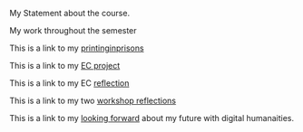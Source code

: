 My Statement about the course.


 
My work throughout the semester

This is a link to my [printinginprisons](https://printinginprisons.org/blog/nobrien/.html) 

This is a link to my [EC project](https://docs.google.com/presentation/d/1DcPf4K_pxUpcSlMUxqlsG8_jYV8701cmVcugNiDXDLc/edit#slide=id.p/.html)

This is a link to my EC [reflection](https://docs.google.com/document/d/1P85Z-GGsW51xuUbSIND15DjcQnCjcWaM7D6C84jGA9M/edit?tab=t.0/.html) 

This is a link to my two [workshop reflections](https://docs.google.com/document/d/1-y10fqa3eY_rArjwIWgvu52F9JWUOyQCLGbU1a4tYjw/edit?tab=t.0/.html)

This is a link to my [looking forward](lookingforward.html) about my future with digital humanaities.
